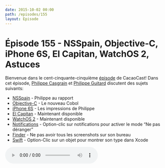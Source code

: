 ```yaml
---
date: 2015-10-02 00:00
path: /episodes/155
layout: Episode
---
```

# Épisode 155 - NSSpain, Objective-C, iPhone 6S, El Capitan, WatchOS 2, Astuces
<p>Bienvenue dans le cent-cinquante-cinquième <a href="https://cacaocast.com/media/cacaocast_155.m4a" title="CacaoCast Episode 155">épisode</a> de CacaoCast! Dans cet épisode, <a href="http://www.twitter.com/philippec" title="Philippe Casgrain sur Twitter">Philippe Casgrain</a> et <a href="http://www.twitter.com/philippeguitard" title="Philippe Guitard sur Twitter">Philippe Guitard</a> discutent des sujets suivants:</p>
<ul><li><a href="https://twitter.com/patoroco/status/644843791820673024" title="NSSpain">NSSpain</a> - Philippe au rapport</li>
<li><a href="http://sealedabstract.com/rants/objc-is-our-generations-cobol/" title="Objective-C">Objective-C</a> - Le nouveau Cobol</li>
<li><a href="hhttp://www.apple.com/ca/fr/iphone-6s/" title="iPhone 6S">iPhone 6S</a> - Les impressions de Philippe</li>
<li><a href="http://www.apple.com/ca/fr/osx/" title="El Capitan">El Capitan</a> - Maintenant disponible</li>
<li><a href="http://www.apple.com/ca/fr/watchos-2/" title="WatchOS 2">WatchOS 2</a> - Maintenant disponible</li>
<li><a href="https://twitter.com/subdigital/status/616798136351068161" title="Notifications">Notifications</a> - Option-clic sur notifications pour activer le mode “Ne pas déranger”</li>
<li><a href="https://twitter.com/snipeyhead/status/628143727731568640" title="Finder">Finder</a> - Ne pas avoir tous les screenshots sur son bureau</li>
<li><a href="https://twitter.com/nathan/status/648553656111919105" title="Swift">Swift</a> - Option-Clic sur un objet pour montrer son type dans Xcode</li>
</ul>
<p><audio controls><source src="https://cacaocast.com/media/cacaocast_155.m4a" type="audio/mpeg"><source src="https://cacaocast.com/media/cacaocast_155.m4a" type="audio/mp4">Votre navigateur ne supporte pas l'élément audio / Your browser does not support the audio element.</audio></p>
